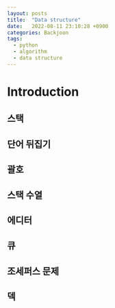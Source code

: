 ```yaml
---
layout: posts
title:  "Data structure"
date:   2022-08-11 23:10:28 +0900
categories: Backjoon
tags:
  - python
  - algorithm
  - data structure
---
```


# Introduction

## 스택

## 단어 뒤집기

## 괄호

## 스택 수열

## 에디터

## 큐

## 조세퍼스 문제

## 덱